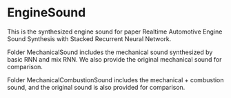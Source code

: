 # EngineSound

This is the synthesized engine sound for paper Realtime Automotive Engine Sound Synthesis with Stacked Recurrent Neural Network.

Folder MechanicalSound includes the mechanical sound synthesized by basic RNN and mix RNN. We also provide the original mechanical sound for comparison.

Folder MechanicalCombustionSound includes the mechanical + combustion sound, and the original sound is also provided for comparison.
